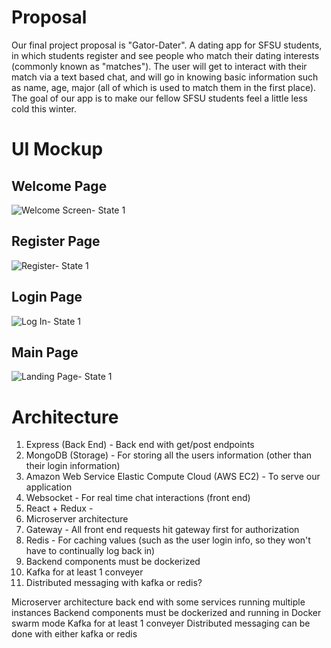 # Proposal
Our final project proposal is "Gator-Dater". A dating app for SFSU students, in which students register and see people who match their
dating interests (commonly known as "matches"). The user will get to interact with their match via a text based chat, and will go in
knowing basic information such as name, age, major (all of which is used to match them in the first place). The goal of our app is
to make our fellow SFSU students feel a little less cold this winter.

# UI Mockup
## Welcome Page
![Welcome Screen- State 1](https://user-images.githubusercontent.com/45413260/68814532-f01dc800-062d-11ea-9e7a-243905ded489.png)

## Register Page
![Register- State 1](https://user-images.githubusercontent.com/45413260/68814554-fc098a00-062d-11ea-9611-d8ca441e8be1.png)

## Login Page
![Log In- State 1](https://user-images.githubusercontent.com/45413260/68814562-00ce3e00-062e-11ea-9e10-14eff1b66a1b.png)

## Main Page
![Landing Page- State 1](https://user-images.githubusercontent.com/45413260/68814573-0592f200-062e-11ea-84a9-4d9912cc920a.png)

# Architecture
1. Express (Back End) - Back end with get/post endpoints
2. MongoDB (Storage) - For storing all the users information (other than their login information)
3. Amazon Web Service Elastic Compute Cloud (AWS EC2) - To serve our application
4. Websocket - For real time chat interactions (front end)
5. React + Redux -
5. Microserver architecture
6. Gateway - All front end requests hit gateway first for authorization
7. Redis - For caching values (such as the user login info, so they won't have to continually log back in)
8. Backend components must be dockerized
9. Kafka for at least 1 conveyer
10. Distributed messaging with kafka or redis?

Microserver architecture back end with some services running multiple instances
Backend components must be dockerized and running in Docker swarm mode
Kafka for at least 1 conveyer
Distributed messaging can be done with either kafka or redis
